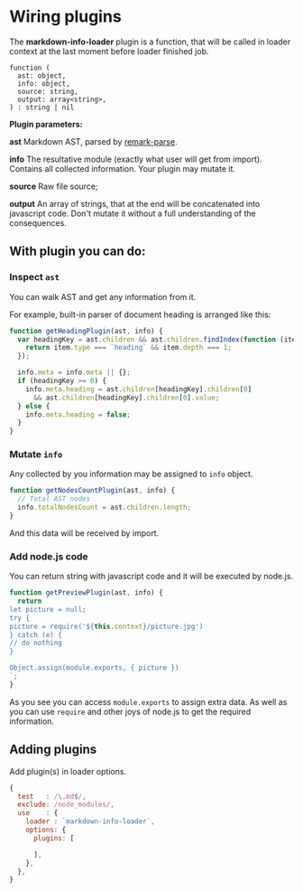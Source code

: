 Wiring plugins
==

The **markdown-info-loader** plugin is a function, that will be called in loader context at the last moment before loader finished job.

```
function (
  ast: object,
  info: object,
  source: string,
  output: array<string>,
) : string | nil
```

**Plugin parameters:**

**ast** Markdown AST, parsed by [remark-parse](https://github.com/remarkjs/remark/tree/master/packages/remark-parse).

**info** The resultative module (exactly what user will get from import). Contains all collected information. Your plugin may mutate it.

**source** Raw file source;

**output** An array of strings, that at the end will be concatenated into javascript code. Don't mutate it without a full understanding of the consequences.

## With plugin you can do:

### Inspect `ast`

You can walk AST and get any information from it.

For example, built-in parser of document heading is arranged like this:

```js
function getHeadingPlugin(ast, info) {
  var headingKey = ast.children && ast.children.findIndex(function (item) {
    return item.type === `heading` && item.depth === 1;
  });

  info.meta = info.meta || {};
  if (headingKey >= 0) {
    info.meta.heading = ast.children[headingKey].children[0]
      && ast.children[headingKey].children[0].value;
  } else {
    info.meta.heading = false;
  }
}
```

### Mutate `info`

Any collected by you information may be assigned to `info` object.

```js
function getNodesCountPlugin(ast, info) {
  // Total AST nodes
  info.totalNodesCount = ast.children.length;
}
```

And this data will be received by import.

### Add node.js code

You can return string with javascript code and it will be executed by node.js.

```js
function getPreviewPlugin(ast, info) {
  return `
let picture = null;
try {
picture = require('${this.context}/picture.jpg')
} catch (e) {
// do nothing
}

Object.assign(module.exports, { picture })
`;
}
```

As you see you can access `module.exports` to assign extra data. As well as you can use `require` and other joys of node.js to get the required information.

## Adding plugins

Add plugin(s) in loader options.

```js
{
  test   : /\.md$/,
  exclude: /node_modules/,
  use    : {
    loader : `markdown-info-loader`,
    options: {
      plugins: [

      ],
    },
  },
}
```
